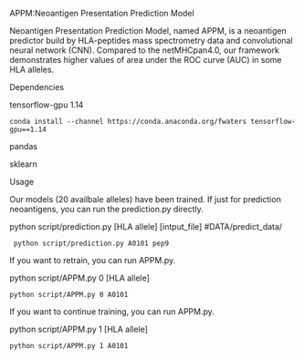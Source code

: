 APPM:Neoantigen Presentation Prediction Model

Neoantigen Presentation Prediction Model, named APPM, is a neoantigen predictor build by HLA-peptides mass spectrometry data and convolutional neural network (CNN). Compared to the netMHCpan4.0, our framework demonstrates higher values of area under the ROC curve (AUC) in some HLA alleles.

Dependencies

tensorflow-gpu 1.14

    conda install --channel https://conda.anaconda.org/fwaters tensorflow-gpu==1.14

pandas

sklearn

Usage


Our models (20 availbale alleles) have been trained. If just for prediction neoantigens, you can run the prediction.py directly.

python script/prediction.py [HLA allele] [intput_file]  #DATA/predict_data/
     
     python script/prediction.py A0101 pep9

If you want to retrain, you can run APPM.py.

python script/APPM.py 0 [HLA allele]
    
    python script/APPM.py 0 A0101

If you want to continue training, you can run APPM.py.

python script/APPM.py 1 [HLA allele]
    
    python script/APPM.py 1 A0101
